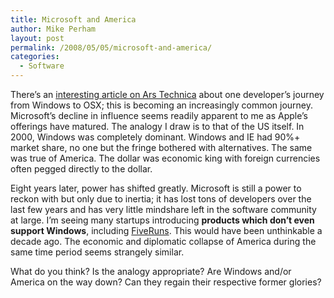 ```yaml
---
title: Microsoft and America
author: Mike Perham
layout: post
permalink: /2008/05/05/microsoft-and-america/
categories:
  - Software
---
```

There&#8217;s an [interesting article on Ars Technica][1] about one developer&#8217;s journey from Windows to OSX; this is becoming an increasingly common journey. Microsoft&#8217;s decline in influence seems readily apparent to me as Apple&#8217;s offerings have matured. The analogy I draw is to that of the US itself. In 2000, Windows was completely dominant. Windows and IE had 90%+ market share, no one but the fringe bothered with alternatives. The same was true of America. The dollar was economic king with foreign currencies often pegged directly to the dollar.

Eight years later, power has shifted greatly. Microsoft is still a power to reckon with but only due to inertia; it has lost tons of developers over the last few years and has very little mindshare left in the software community at large. I&#8217;m seeing many startups introducing **products which don&#8217;t even support Windows**, including [FiveRuns][2]. This would have been unthinkable a decade ago. The economic and diplomatic collapse of America during the same time period seems strangely similar.

What do you think? Is the analogy appropriate? Are Windows and/or America on the way down? Can they regain their respective former glories?

 [1]: http://arstechnica.com/articles/culture/microsoft-learn-from-apple-II.ars
 [2]: http://fiveruns.com/